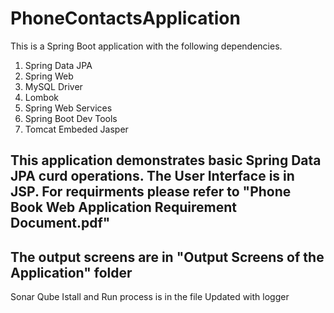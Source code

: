 # PhoneContactsApplication
This is a Spring Boot application with the following dependencies.
1. Spring Data JPA
2. Spring Web
3. MySQL Driver
4. Lombok
5. Spring Web Services
6. Spring Boot Dev Tools
7. Tomcat Embeded Jasper

This application demonstrates basic Spring Data JPA curd operations. The User Interface is in JSP.
For requirments please refer to "Phone Book Web Application Requirement Document.pdf"
-----------------------------------
The output screens are in "Output Screens of the Application" folder
---------------------------
Sonar Qube Istall and Run process is in the file
Updated with logger
